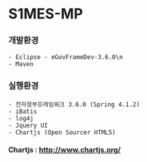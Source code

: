 # S1MES-MP


### 개발환경
```
- Eclipse - eGovFrameDev-3.6.0\n
- Maven
```

### 실행환경
```
- 전자정부프레임워크 3.6.0 (Spring 4.1.2)
- iBatis
- log4j
- Jquery UI
- Chartjs (Open Sourcer HTML5)
```
#### Chartjs : <http://www.chartjs.org/>

